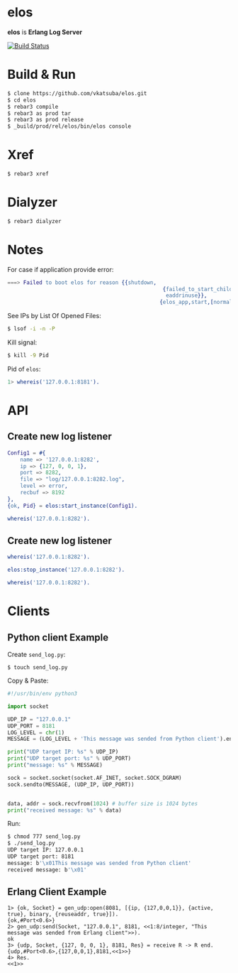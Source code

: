# elos

**elos** is **Erlang Log Server**

[![Build Status](https://github.com/vkatsuba/elos/workflows/CI/badge.svg)](https://github.com/vkatsuba/elos/actions)

# Build & Run

```sh
$ clone https://github.com/vkatsuba/elos.git
$ cd elos
$ rebar3 compile
$ rebar3 as prod tar
$ rebar3 as prod release
$ _build/prod/rel/elos/bin/elos console
```

# Xref

```sh
$ rebar3 xref
```

# Dialyzer

```sh
$ rebar3 dialyzer
```

# Notes

For case if application provide error:
```erlang
===> Failed to boot elos for reason {{shutdown,
                                                 {failed_to_start_child,elos,
                                                  eaddrinuse}},
                                                {elos_app,start,[normal,[]]}}
```

See IPs by List Of Opened Files:

```sh
$ lsof -i -n -P
```

Kill signal:
```sh
$ kill -9 Pid
```

Pid of `elos`:
```erlang
1> whereis('127.0.0.1:8181').
```

# API

## Create new log listener

```erlang
Config1 = #{
    name => '127.0.0.1:8282',
    ip => {127, 0, 0, 1},
    port => 8282,
    file => "log/127.0.0.1:8282.log",
    level => error,
    recbuf => 8192
},
{ok, Pid} = elos:start_instance(Config1).

whereis('127.0.0.1:8282').
```

## Create new log listener

```erlang
whereis('127.0.0.1:8282').

elos:stop_instance('127.0.0.1:8282').

whereis('127.0.0.1:8282').
```

# Clients

## Python client Example

Create `send_log.py`:

```
$ touch send_log.py
```

Copy & Paste:

```python
#!/usr/bin/env python3

import socket

UDP_IP = "127.0.0.1"
UDP_PORT = 8181
LOG_LEVEL = chr(1)
MESSAGE = (LOG_LEVEL + 'This message was sended from Python client').encode('ascii')

print("UDP target IP: %s" % UDP_IP)
print("UDP target port: %s" % UDP_PORT)
print("message: %s" % MESSAGE)

sock = socket.socket(socket.AF_INET, socket.SOCK_DGRAM)
sock.sendto(MESSAGE, (UDP_IP, UDP_PORT))


data, addr = sock.recvfrom(1024) # buffer size is 1024 bytes
print("received message: %s" % data)
```

Run:
```sh
$ chmod 777 send_log.py
$ ./send_log.py
UDP target IP: 127.0.0.1
UDP target port: 8181
message: b'\x01This message was sended from Python client'
received message: b'\x01'
```

## Erlang Client Example
```
1> {ok, Socket} = gen_udp:open(8081, [{ip, {127,0,0,1}}, {active, true}, binary, {reuseaddr, true}]).
{ok,#Port<0.6>}
2> gen_udp:send(Socket, "127.0.0.1", 8181, <<1:8/integer, "This message was sended from Erlang client">>).
ok
3> {udp, Socket, {127, 0, 0, 1}, 8181, Res} = receive R -> R end.
{udp,#Port<0.6>,{127,0,0,1},8181,<<1>>}
4> Res.
<<1>>
```
